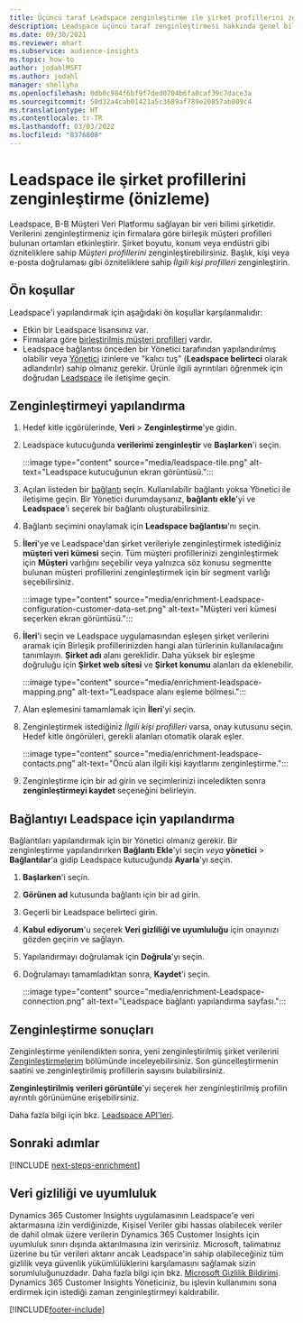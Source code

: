 ```yaml
---
title: Üçüncü taraf Leadspace zenginleştirme ile şirket profillerini zenginleştirme
description: Leadspace üçüncü taraf zenginleştirmesi hakkında genel bilgiler.
ms.date: 09/30/2021
ms.reviewer: mhart
ms.subservice: audience-insights
ms.topic: how-to
author: jodahlMSFT
ms.author: jodahl
manager: shellyha
ms.openlocfilehash: 0db0c984f6bf9f7ded0704b6fa0caf39c7dace3a
ms.sourcegitcommit: 50d32a4cab01421a5c3689af789e20857ab009c4
ms.translationtype: HT
ms.contentlocale: tr-TR
ms.lasthandoff: 03/03/2022
ms.locfileid: "8376808"
---
```

# <a name="enrichment-of-company-profiles-with-leadspace-preview"></a>Leadspace ile şirket profillerini zenginleştirme (önizleme)

Leadspace, B-B Müşteri Veri Platformu sağlayan bir veri bilimi şirketidir. Verilerini zenginleştirmeniz için firmalara göre birleşik müşteri profilleri bulunan ortamları etkinleştirir. Şirket boyutu, konum veya endüstri gibi özniteliklere sahip *Müşteri profillerini* zenginleştirebilirsiniz. Başlık, kişi veya e-posta doğrulaması gibi özniteliklere sahip *İlgili kişi profilleri* zenginleştirin.

## <a name="prerequisites"></a>Ön koşullar

Leadspace'i yapılandırmak için aşağıdaki ön koşullar karşılanmalıdır:

- Etkin bir Leadspace lisansınız var.
- Firmalara göre [birleştirilmiş müşteri profilleri](customer-profiles.md) vardır.
- Leadspace bağlantısı önceden bir Yönetici tarafından yapılandırılmış olabilir veya [Yönetici](permissions.md#admin) izinlere ve "kalıcı tuş" (**Leadspace belirteci** olarak adlandırılır) sahip olmanız gerekir. Ürünle ilgili ayrıntıları öğrenmek için doğrudan [Leadspace](https://www.leadspace.com/leadspace-microsoft-dynamics-365/) ile iletişime geçin.

## <a name="configure-the-enrichment"></a>Zenginleştirmeyi yapılandırma

1. Hedef kitle içgörülerinde, **Veri** > **Zenginleştirme**'ye gidin.

1. Leadspace kutucuğunda **verilerimi zenginleştir** ve **Başlarken**'i seçin.

   :::image type="content" source="media/leadspace-tile.png" alt-text="Leadspace kutucuğunun ekran görüntüsü.":::

1. Açılan listeden bir [bağlantı](connections.md) seçin. Kullanılabilir bağlantı yoksa Yönetici ile iletişime geçin. Bir Yönetici durumdaysanız, **bağlantı ekle**'yi ve **Leadspace**'i seçerek bir bağlantı oluşturabilirsiniz. 

1. Bağlantı seçimini onaylamak için **Leadspace bağlantısı**'nı seçin.

1. **İleri**'ye ve Leadspace'dan şirket verileriyle zenginleştirmek istediğiniz **müşteri veri kümesi** seçin. Tüm müşteri profillerinizi zenginleştirmek için **Müşteri** varlığını seçebilir veya yalnızca söz konusu segmentte bulunan müşteri profillerini zenginleştirmek için bir segment varlığı seçebilirsiniz.

    :::image type="content" source="media/enrichment-Leadspace-configuration-customer-data-set.png" alt-text="Müşteri veri kümesi seçerken ekran görüntüsü.":::

1. **İleri**'i seçin ve Leadspace uygulamasından eşleşen şirket verilerini aramak için Birleşik profillerinizden hangi alan türlerinin kullanılacağını tanımlayın. **Şirket adı** alanı gereklidir. Daha yüksek bir eşleşme doğruluğu için **Şirket web sitesi** ve **Şirket konumu** alanları da eklenebilir.

   :::image type="content" source="media/enrichment-leadspace-mapping.png" alt-text="Leadspace alanı eşleme bölmesi.":::

1. Alan eşlemesini tamamlamak için **İleri**'yi seçin.

1. Zenginleştirmek istediğiniz *İlgili kişi profilleri* varsa, onay kutusunu seçin. Hedef kitle öngörüleri, gerekli alanları otomatik olarak eşler.

   :::image type="content" source="media/enrichment-leadspace-contacts.png" alt-text="Öncü alan ilgili kişi kayıtlarını zenginleştirme.":::
 
1. Zenginleştirme için bir ad girin ve seçimlerinizi inceledikten sonra **zenginleştirmeyi kaydet** seçeneğini belirleyin.


## <a name="configure-the-connection-for-leadspace"></a>Bağlantıyı Leadspace için yapılandırma 

Bağlantıları yapılandırmak için bir Yönetici olmanız gerekir. Bir zenginleştirme yapılandırırken **Bağlantı Ekle**'yi seçin *veya* **yönetici** > **Bağlantılar**'a gidip Leadspace kutucuğunda **Ayarla**'yı seçin.

1. **Başlarken**'i seçin. 

1. **Görünen ad** kutusunda bağlantı için bir ad girin.

1. Geçerli bir Leadspace belirteci girin.

1. **Kabul ediyorum**'u seçerek **Veri gizliliği ve uyumluluğu** için onayınızı gözden geçirin ve sağlayın.

1. Yapılandırmayı doğrulamak için **Doğrula**'yı seçin.

1. Doğrulamayı tamamladıktan sonra, **Kaydet**'i seçin.
   
   :::image type="content" source="media/enrichment-Leadspace-connection.png" alt-text="Leadspace bağlantı yapılandırma sayfası.":::

## <a name="enrichment-results"></a>Zenginleştirme sonuçları

Zenginleştirme yenilendikten sonra, yeni zenginleştirilmiş şirket verilerini [Zenginleştirmelerim](enrichment-hub.md) bölümünde inceleyebilirsiniz. Son güncelleştirmenin saatini ve zenginleştirilmiş profillerin sayısını bulabilirsiniz.

**Zenginleştirilmiş verileri görüntüle**'yi seçerek her zenginleştirilmiş profilin ayrıntılı görünümüne erişebilirsiniz.

Daha fazla bilgi için bkz. [Leadspace API'leri](https://support.leadspace.com/hc/en-us/sections/201997649-API).

## <a name="next-steps"></a>Sonraki adımlar


[!INCLUDE [next-steps-enrichment](../includes/next-steps-enrichment.md)]

## <a name="data-privacy-and-compliance"></a>Veri gizliliği ve uyumluluk

Dynamics 365 Customer Insights uygulamasının Leadspace'e veri aktarmasına izin verdiğinizde, Kişisel Veriler gibi hassas olabilecek veriler de dahil olmak üzere verilerin Dynamics 365 Customer Insights için uyumluluk sınırı dışında aktarılmasına izin verirsiniz. Microsoft, talimatınız üzerine bu tür verileri aktarır ancak Leadspace'in sahip olabileceğiniz tüm gizlilik veya güvenlik yükümlülüklerini karşılamasını sağlamak sizin sorumluluğunuzdadır. Daha fazla bilgi için bkz. [Microsoft Gizlilik Bildirimi](https://go.microsoft.com/fwlink/?linkid=396732).
Dynamics 365 Customer Insights Yöneticiniz, bu işlevin kullanımını sona erdirmek için istediği zaman zenginleştirmeyi kaldırabilir.


[!INCLUDE[footer-include](../includes/footer-banner.md)]
